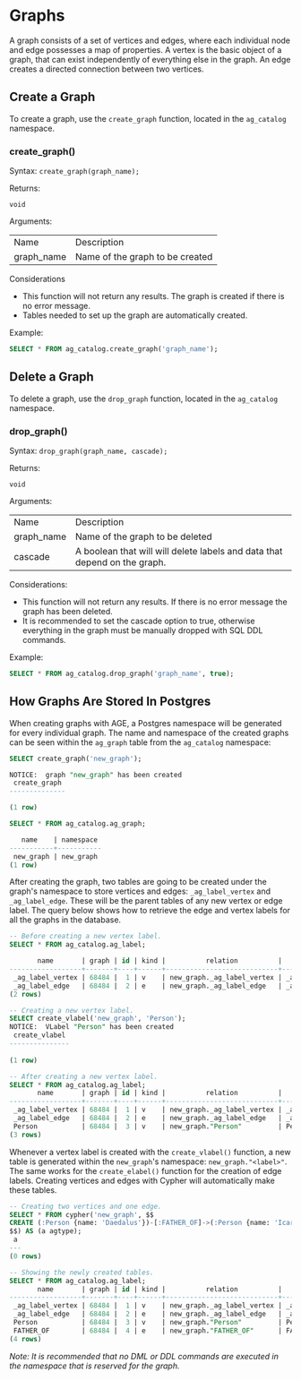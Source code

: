# Graphs

A graph consists of a set of vertices and edges, where each individual node and edge possesses a map of properties. A vertex is the basic object of a graph, that can exist independently of everything else in the graph. An edge creates a directed connection between two vertices.


## Create a Graph

To create a graph, use the `create_graph` function, located in the `ag_catalog` namespace.


### create_graph()

Syntax: `create_graph(graph_name);`

Returns:

```
void
```

Arguments:


<table>
  <tr>
   <td>Name
   </td>
   <td>Description
   </td>
  </tr>
  <tr>
   <td>graph_name
   </td>
   <td>Name of the graph to be created
   </td>
  </tr>
</table>


Considerations



* This function will not return any results. The graph is created if there is no error message.
* Tables needed to set up the graph are automatically created.

Example:

```sql
SELECT * FROM ag_catalog.create_graph('graph_name');
```

## Delete a Graph

To delete a graph, use the `drop_graph` function, located in the `ag_catalog` namespace.


### drop_graph()

Syntax: `drop_graph(graph_name, cascade);`

Returns:

```
void
```

Arguments:


<table>
  <tr>
   <td>Name
   </td>
   <td>Description
   </td>
  </tr>
  <tr>
   <td>graph_name
   </td>
   <td>Name of the graph to be deleted
   </td>
  </tr>
  <tr>
   <td>cascade
   </td>
   <td>A boolean that will will delete labels and data that depend on the graph.
   </td>
  </tr>
</table>


Considerations:



* This function will not return any results. If there is no error message the graph has been deleted.
* It is recommended to set the cascade option to true, otherwise everything in the graph must be manually dropped with SQL DDL commands.

Example:

```sql
SELECT * FROM ag_catalog.drop_graph('graph_name', true);
```

## How Graphs Are Stored In Postgres

When creating graphs with AGE, a Postgres namespace will be generated for every individual graph. 
The name and namespace of the created graphs can be seen within the `ag_graph` table from the `ag_catalog` namespace:
```sql
SELECT create_graph('new_graph');

NOTICE:  graph "new_graph" has been created
 create_graph 
--------------

(1 row)

SELECT * FROM ag_catalog.ag_graph;

   name    | namespace 
-----------+-----------
 new_graph | new_graph
(1 row)
```

After creating the graph, two tables are going to be created under the graph's namespace to store vertices and edges: `_ag_label_vertex` and `_ag_label_edge`.
These will be the parent tables of any new vertex or edge label. The query below shows how to retrieve the edge and vertex labels for all the graphs in the database.

```sql
-- Before creating a new vertex label.
SELECT * FROM ag_catalog.ag_label;

       name       | graph | id | kind |          relation          |        seq_name         
------------------+-------+----+------+----------------------------+-------------------------
 _ag_label_vertex | 68484 |  1 | v    | new_graph._ag_label_vertex | _ag_label_vertex_id_seq
 _ag_label_edge   | 68484 |  2 | e    | new_graph._ag_label_edge   | _ag_label_edge_id_seq
(2 rows)

-- Creating a new vertex label.
SELECT create_vlabel('new_graph', 'Person');
NOTICE:  VLabel "Person" has been created
 create_vlabel 
---------------
 
(1 row)

-- After creating a new vertex label.
SELECT * FROM ag_catalog.ag_label;
       name       | graph | id | kind |          relation          |        seq_name         
------------------+-------+----+------+----------------------------+-------------------------
 _ag_label_vertex | 68484 |  1 | v    | new_graph._ag_label_vertex | _ag_label_vertex_id_seq
 _ag_label_edge   | 68484 |  2 | e    | new_graph._ag_label_edge   | _ag_label_edge_id_seq
 Person           | 68484 |  3 | v    | new_graph."Person"         | Person_id_seq
(3 rows)

```

Whenever a vertex label is created with the `create_vlabel()` function, a new table is generated within the `new_graph`'s namespace: `new_graph."<label>"`.
The same works for the `create_elabel()` function for the creation of edge labels. Creating vertices and edges with Cypher will automatically make these tables.

```sql
-- Creating two vertices and one edge.
SELECT * FROM cypher('new_graph', $$
CREATE (:Person {name: 'Daedalus'})-[:FATHER_OF]->(:Person {name: 'Icarus'})
$$) AS (a agtype);
 a 
---
(0 rows)

-- Showing the newly created tables.
SELECT * FROM ag_catalog.ag_label;
       name       | graph | id | kind |          relation          |        seq_name         
------------------+-------+----+------+----------------------------+-------------------------
 _ag_label_vertex | 68484 |  1 | v    | new_graph._ag_label_vertex | _ag_label_vertex_id_seq
 _ag_label_edge   | 68484 |  2 | e    | new_graph._ag_label_edge   | _ag_label_edge_id_seq
 Person           | 68484 |  3 | v    | new_graph."Person"         | Person_id_seq
 FATHER_OF        | 68484 |  4 | e    | new_graph."FATHER_OF"      | FATHER_OF_id_seq
(4 rows)
```

_Note: It is recommended that no DML or DDL commands are executed in the namespace that is reserved for the graph._ 
<!-- Needs clarification. Since search path is set as ag_catalog first in the searh path, all DML and DDL will happen in the ag_catalog namespace. Also should we say schema rather than namespace? 
-->

